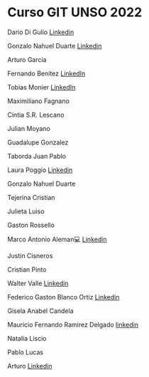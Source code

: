# Curso GIT UNSO 2022

Dario Di Gulio [Linkedin](https://www.linkedin.com/in/dario-di-gulio/)

Gonzalo Nahuel Duarte [Linkedin](https://www.linkedin.com/in/duarteng)

Arturo Garcia

Fernando Benítez [LinkedIn](https://www.linkedin.com/in/benitezf/)

Tobias Monier [LinkedIn](https://www.linkedin.com/in/tobiasmonier/)

Maximiliano Fagnano

Cintia S.R. Lescano

Julian Moyano

Guadalupe Gonzalez

Taborda Juan Pablo

Laura Poggio  [Linkedin](https://www.linkedin.com/in/laura-poggio-lezcano/)

Gonzalo Nahuel Duarte

Tejerina Cristian

Julieta Luiso

Gaston Rossello

Marco Antonio Aleman:computer: [Linkedin](https://www.linkedin.com/in/aleman-marco/)

Justin Cisneros

Cristian Pinto

Walter Valle [Linkedin](https://www.linkedin.com/in/walter-valle-b3a99b83)

Federico Gaston Blanco Ortiz [Linkedin](https://www.linkedin.com/in/fedegbo)

Gisela Anabel Candela

Mauricio Fernando Ramirez Delgado [linkedin](https://www.linkedin.com/in/mauricio-fernando-ramirez-delgado-326752189/)

Natalia Liscio

Pablo Lucas

Arturo [Linkedin](https://www.linkedin.com/in/arturogarv/)
